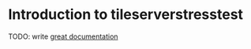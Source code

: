 # Introduction to tileserverstresstest

TODO: write [great documentation](http://jacobian.org/writing/what-to-write/)

